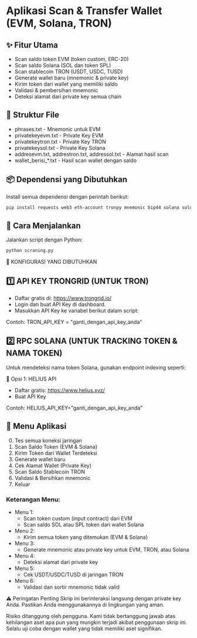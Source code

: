 
# Aplikasi Scan & Transfer Wallet (EVM, Solana, TRON)

## ✨ Fitur Utama
- Scan saldo token EVM (token custom, ERC-20)
- Scan saldo Solana (SOL dan token SPL)
- Scan stablecoin TRON (USDT, USDC, TUSD)
- Generate wallet baru (mnemonic & private key)
- Kirim token dari wallet yang memiliki saldo
- Validasi & pembersihan mnemonic
- Deteksi alamat dari private key semua chain

## 📁 Struktur File
- phrases.txt - Mnemonic untuk EVM
- privatekeyevm.txt - Private Key EVM
- privatekeytron.txt - Private Key TRON
- privatekeysol.txt - Private Key Solana
- addresevm.txt, addrestron.txt, addressol.txt - Alamat hasil scan
- wallet_berisi_*.txt - Hasil scan wallet dengan saldo

## 📦 Dependensi yang Dibutuhkan
Install semua dependensi dengan perintah berikut:

```bash
pip install requests web3 eth-account tronpy mnemonic bip44 solana solders spl-token
```

## 🚀 Cara Menjalankan
Jalankan script dengan Python:

```bash
python scraning.py
```

🔧 KONFIGURASI YANG DIBUTUHKAN


1️⃣ API KEY TRONGRID (UNTUK TRON)
-------------------------------------------------
- Daftar gratis di: https://www.trongrid.io/
- Login dan buat API Key di dashboard.
- Masukkan API Key ke variabel berikut dalam script:

Contoh:
TRON_API_KEY = "ganti_dengan_api_key_anda"

2️⃣ RPC SOLANA (UNTUK TRACKING TOKEN & NAMA TOKEN)
-------------------------------------------------
Untuk mendeteksi nama token Solana, gunakan endpoint indexing seperti:

🔹 Opsi 1: HELIUS API
- Daftar gratis: https://www.helius.xyz/
- Buat API Key

Contoh:
HELIUS_API_KEY="ganti_dengan_api_key_anda"

## 🧩 Menu Aplikasi
0. Tes semua koneksi jaringan
1. Scan Saldo Token (EVM & Solana)
2. Kirim Token dari Wallet Terdeteksi
3. Generate wallet baru
4. Cek Alamat Wallet (Private Key)
5. Scan Saldo Stablecoin TRON
6. Validasi & Bersihkan mnemonic
7. Keluar

### Keterangan Menu:
- Menu 1:
  - Scan token custom (input contract) dari EVM
  - Scan saldo SOL atau SPL token dari wallet Solana
- Menu 2:
  - Kirim semua token yang ditemukan (EVM & Solana)
- Menu 3:
  - Generate mnemonic atau private key untuk EVM, TRON, atau Solana
- Menu 4:
  - Deteksi alamat dari private key
- Menu 5:
  - Cek USDT/USDC/TUSD di jaringan TRON
- Menu 6:
  - Validasi dan sortir mnemonic tidak valid

⚠️ Peringatan Penting
Skrip ini berinteraksi langsung dengan private key Anda. Pastikan Anda menggunakannya di lingkungan yang aman.

Risiko ditanggung oleh pengguna. Kami tidak bertanggung jawab atas kehilangan aset apa pun yang mungkin terjadi akibat penggunaan skrip ini. Selalu uji coba dengan wallet yang tidak memiliki aset signifikan.
